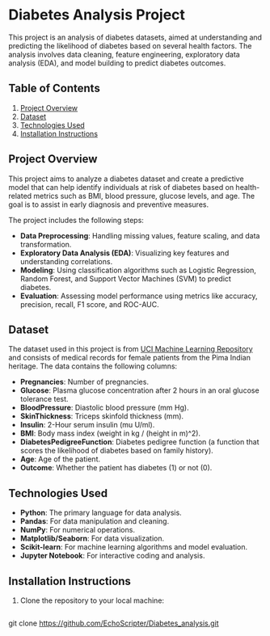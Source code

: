 # Diabetes Analysis Project

This project is an analysis of diabetes datasets, aimed at understanding and predicting the likelihood of diabetes based on several health factors. The analysis involves data cleaning, feature engineering, exploratory data analysis (EDA), and model building to predict diabetes outcomes. 

## Table of Contents
1. [Project Overview](#project-overview)
2. [Dataset](#dataset)
3. [Technologies Used](#technologies-used)
4. [Installation Instructions](#installation-instructions)

## Project Overview

This project aims to analyze a diabetes dataset and create a predictive model that can help identify individuals at risk of diabetes based on health-related metrics such as BMI, blood pressure, glucose levels, and age. The goal is to assist in early diagnosis and preventive measures.

The project includes the following steps:
- **Data Preprocessing**: Handling missing values, feature scaling, and data transformation.
- **Exploratory Data Analysis (EDA)**: Visualizing key features and understanding correlations.
- **Modeling**: Using classification algorithms such as Logistic Regression, Random Forest, and Support Vector Machines (SVM) to predict diabetes.
- **Evaluation**: Assessing model performance using metrics like accuracy, precision, recall, F1 score, and ROC-AUC.

## Dataset

The dataset used in this project is from [UCI Machine Learning Repository](https://archive.ics.uci.edu/ml/datasets/Pima+Indians+Diabetes+Database) and consists of medical records for female patients from the Pima Indian heritage. The data contains the following columns:
- **Pregnancies**: Number of pregnancies.
- **Glucose**: Plasma glucose concentration after 2 hours in an oral glucose tolerance test.
- **BloodPressure**: Diastolic blood pressure (mm Hg).
- **SkinThickness**: Triceps skinfold thickness (mm).
- **Insulin**: 2-Hour serum insulin (mu U/ml).
- **BMI**: Body mass index (weight in kg / (height in m)^2).
- **DiabetesPedigreeFunction**: Diabetes pedigree function (a function that scores the likelihood of diabetes based on family history).
- **Age**: Age of the patient.
- **Outcome**: Whether the patient has diabetes (1) or not (0).

## Technologies Used

- **Python**: The primary language for data analysis.
- **Pandas**: For data manipulation and cleaning.
- **NumPy**: For numerical operations.
- **Matplotlib/Seaborn**: For data visualization.
- **Scikit-learn**: For machine learning algorithms and model evaluation.
- **Jupyter Notebook**: For interactive coding and analysis.

## Installation Instructions

1. Clone the repository to your local machine:
   ```bash
git clone https://github.com/EchoScripter/Diabetes_analysis.git

